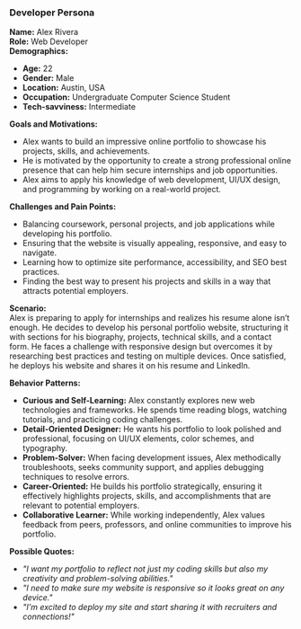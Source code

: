 ### **Developer Persona**

**Name:** Alex Rivera  
**Role:** Web Developer  
**Demographics:**  
- **Age:** 22  
- **Gender:** Male  
- **Location:** Austin, USA  
- **Occupation:** Undergraduate Computer Science Student
- **Tech-savviness:** Intermediate

**Goals and Motivations:**  
- Alex wants to build an impressive online portfolio to showcase his projects, skills, and achievements.
- He is motivated by the opportunity to create a strong professional online presence that can help him secure internships and job opportunities.
- Alex aims to apply his knowledge of web development, UI/UX design, and programming by working on a real-world project.

**Challenges and Pain Points:**  
- Balancing coursework, personal projects, and job applications while developing his portfolio.
- Ensuring that the website is visually appealing, responsive, and easy to navigate.
- Learning how to optimize site performance, accessibility, and SEO best practices.
- Finding the best way to present his projects and skills in a way that attracts potential employers.

**Scenario:**  
Alex is preparing to apply for internships and realizes his resume alone isn’t enough. He decides to develop his personal portfolio website, structuring it with sections for his biography, projects, technical skills, and a contact form. He faces a challenge with responsive design but overcomes it by researching best practices and testing on multiple devices. Once satisfied, he deploys his website and shares it on his resume and LinkedIn.

**Behavior Patterns:**  

- **Curious and Self-Learning:** Alex constantly explores new web technologies and frameworks. He spends time reading blogs, watching tutorials, and practicing coding challenges.
- **Detail-Oriented Designer:** He wants his portfolio to look polished and professional, focusing on UI/UX elements, color schemes, and typography.
- **Problem-Solver:** When facing development issues, Alex methodically troubleshoots, seeks community support, and applies debugging techniques to resolve errors.
- **Career-Oriented:** He builds his portfolio strategically, ensuring it effectively highlights projects, skills, and accomplishments that are relevant to potential employers.
- **Collaborative Learner:** While working independently, Alex values feedback from peers, professors, and online communities to improve his portfolio.

**Possible Quotes:**  
- *"I want my portfolio to reflect not just my coding skills but also my creativity and problem-solving abilities."*  
- *"I need to make sure my website is responsive so it looks great on any device."*  
- *"I’m excited to deploy my site and start sharing it with recruiters and connections!"*
